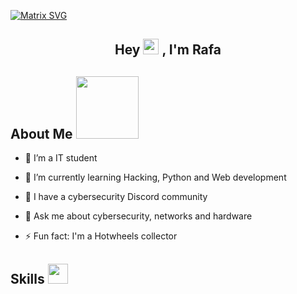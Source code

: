  [![Matrix SVG](https://raw.githubusercontent.com/rodrigograca31/rodrigograca31/master/matrix.svg)](https://www.youtube.com/watch?v=SDkAGkd4NLc) 
<h2 align="center">Hey <img src="https://media.giphy.com/media/hvRJCLFzcasrR4ia7z/giphy.gif" width="25px"> , I'm Rafa</h2>
<p align=center>

<h2> About Me <img src="https://www.google.com/url?sa=i&url=https%3A%2F%2Fwww.icegif.com%2Fmario-star-18%2F&psig=AOvVaw2ei9vvxPYf6kwcclAQfKeU&ust=1718486785798000&source=images&cd=vfe&opi=89978449&ved=0CA4QjRxqFwoTCKj-oquE3IYDFQAAAAAdAAAAABAE" width = 100px> </h2>

- 🔭 I’m a IT student
  
- 🌱 I’m currently learning Hacking, Python and Web development
  
- 👯 I have a cybersecurity Discord community
  
- 💬 Ask me about cybersecurity, networks and hardware
  
- ⚡ Fun fact: I'm a Hotwheels collector

<h2> Skills <img src = "https://media2.giphy.com/media/QssGEmpkyEOhBCb7e1/giphy.gif?cid=ecf05e47a0n3gi1bfqntqmob8g9aid1oyj2wr3ds3mg700bl&rid=giphy.gif" width = 32px> </h2>

